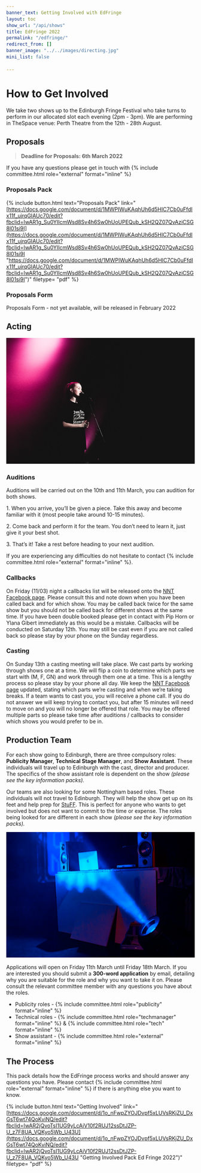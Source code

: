 ```yaml
---
banner_text: Getting Involved with EdFringe
layout: toc
show_url: "/api/shows"
title: EdFringe 2022
permalink: "/edfringe/"
redirect_from: []
banner_image: "../../images/directing.jpg"
mini_list: false

---
```

# How to Get Involved

We take two shows up to the Edinburgh Fringe Festival who take turns to perform in our allocated slot each evening (2pm - 3pm). We are performing in TheSpace venue: Perth Theatre from the 12th - 28th August.

## Proposals

> **Deadline for Proposals: 6th March 2022**

If you have any questions please get in touch with {% include committee.html role="external" format="inline" %}

<div class="row">
<div class="col-sm" markdown="1">

### Proposals Pack

{% include button.html text="Proposals Pack" link="[https://docs.google.com/document/d/1MWPIWuKAqhUh6d5HIC7Cb0uFfdIx11f_ujrqGIAUc70/edit?fbclid=IwAR1g_Su0YIIcmWsd8Sv4h6Sw0hUoUPEQub_kSH2QZ07QvAziCSG8l01si9I](https://docs.google.com/document/d/1MWPIWuKAqhUh6d5HIC7Cb0uFfdIx11f_ujrqGIAUc70/edit?fbclid=IwAR1g_Su0YIIcmWsd8Sv4h6Sw0hUoUPEQub_kSH2QZ07QvAziCSG8l01si9I "https://docs.google.com/document/d/1MWPIWuKAqhUh6d5HIC7Cb0uFfdIx11f_ujrqGIAUc70/edit?fbclid=IwAR1g_Su0YIIcmWsd8Sv4h6Sw0hUoUPEQub_kSH2QZ07QvAziCSG8l01si9I")" filetype= "pdf" %}

</div><div class="col-sm" markdown="1">

### Proposals Form

Proposals Form - not yet available, will be released in February 2022

</div>
</div>

## Acting

<div class="row">
<div class="col-sm-4 order-2" markdown="1">

![Order From Chaos - Edinburgh Fringe 2019](/static/ofc-3.jpg)

</div><div class="col-sm" markdown="1">

### Auditions

Auditions will be carried out on the 10th and 11th March, you can audition for both shows.

1\. When you arrive, you’ll be given a piece. Take this away and become familiar with it (most people take around 10-15 minutes).

2\. Come back and perform it for the team. You don’t need to learn it, just give it your best shot.

3\. That’s it! Take a rest before heading to your next audition.

If you are experiencing any difficulties do not hesitate to contact {% include committee.html role="external" format="inline" %}.

### Callbacks

On Friday (11/03) night a callbacks list will be released onto the [NNT Facebook page](https://www.facebook.com/thenottinghamnewtheatre). Please consult this and note down when you have been called back and for which show. You may be called back twice for the same show but you should not be called back for different shows at the same time. If you have been double booked please get in contact with Pip Horn or Ylana Gibert immediately as this would be a mistake. Callbacks will be conducted on Saturday 12th. You may still be cast even if you are not called back so please stay by your phone on the Sunday regardless.

### Casting

On Sunday 13th a casting meeting will take place. We cast parts by working through shows one at a time. We will flip a coin to determine which parts we start with (M, F, GN) and work through them one at a time. This is a lengthy process so please stay by your phone all day. We keep the [NNT Facebook page](https://www.facebook.com/thenottinghamnewtheatre) updated, stating which parts we’re casting and when we’re taking breaks. If a team wants to cast you, you will receive a phone call. If you do not answer we will keep trying to contact you, but after 15 minutes will need to move on and you will no longer be offered that role. You may be offered multiple parts so please take time after auditions / callbacks to consider which shows you would prefer to be in.

## Production Team

For each show going to Edinburgh, there are three compulsory roles: **Publicity Manager**, **Technical Stage Manager**, and **Show Assistant**. These individuals will travel up to Edinburgh with the cast, director and producer. The specifics of the show assistant role is dependent on the show _(please see the key information packs)._

Our teams are also looking for some Nottingham based roles. These individuals will not travel to Edinburgh. They will help the show get up on its feet and help prep for [StuFF](https://newtheatre.org.uk/stuff/). This is perfect for anyone who wants to get involved but does not want  to commit to the time or expense. The roles being looked for are different in each show _(please see the key information packs)._

<div class="row">
<div class="col-sm" markdown="1">

![](/static/ofc-2.jpg)

</div><div class="col-sm" markdown="1">

Applications will open on Friday 11th March until Friday 18th March. If you are interested you should submit a **300-word application** by email, detailing why you are suitable for the role and why you want to take it on. Please consult the relevant committee member with any questions you have about the roles.

* Publicity roles - {% include committee.html role="publicity" format="inline" %}
* Technical roles - {% include committee.html role="techmanager" format="inline" %} & {% include committee.html role="tech" format="inline" %}
* Show assistant - {% include committee.html role="external" format="inline" %}

</div></div>

## The Process

This pack details how the EdFringe process works and should answer any questions you have. Please contact {% include committee.html role="external" format="inline" %} if there is anything else you want to know.

{% include button.html text="Getting Involved" link="[https://docs.google.com/document/d/1o_nFwpZYOJDvpf5xLUVsRKjZU_DxGsT6wt74QoKviNQ/edit?fbclid=IwAR2jQvoTsI1UG9yLcAiV10f2RUJ12ssDtJZP-U_z7F8UA_VQKyo5Wb_U43U](https://docs.google.com/document/d/1o_nFwpZYOJDvpf5xLUVsRKjZU_DxGsT6wt74QoKviNQ/edit?fbclid=IwAR2jQvoTsI1UG9yLcAiV10f2RUJ12ssDtJZP-U_z7F8UA_VQKyo5Wb_U43U "Getting Involved Pack Ed Fringe 2022")" filetype= "pdf" %}